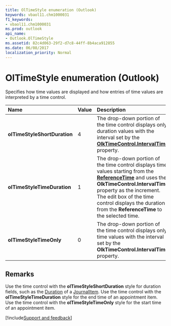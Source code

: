 ```yaml
---
title: OlTimeStyle enumeration (Outlook)
keywords: vbaol11.chm1000031
f1_keywords:
- vbaol11.chm1000031
ms.prod: outlook
api_name:
- Outlook.OlTimeStyle
ms.assetid: 82c4d063-29f2-d7c8-44ff-8b4aca912855
ms.date: 06/08/2017
localization_priority: Normal
---
```



# OlTimeStyle enumeration (Outlook)

Specifies how time values are displayed and how entries of time values are interpreted by a time control.



|Name|Value|Description|
|:-----|:-----|:-----|
| **olTimeStyleShortDuration**|4|The drop-down portion of the time control displays only duration values with the interval set by the  **[OlkTimeControl.IntervalTime](Outlook.OlkTimeControl.IntervalTime.md)** property.|
| **olTimeStyleTimeDuration**|1|The drop-down portion of the time control displays time values starting from the  **[ReferenceTime](Outlook.OlkTimeControl.ReferenceTime.md)** and uses the **OlkTimeControl.IntervalTime** property as the increment. The edit box of the time control displays the duration from the **ReferenceTime** to the selected time.|
| **olTimeStyleTimeOnly**|0|The drop-down portion of the time control displays only time values with the interval set by the  **OlkTimeControl.IntervalTime** property.|

## Remarks

Use the time control with the  **olTimeStyleShortDuration** style for duration fields, such as the [Duration](Outlook.JournalItem.Duration.md) of a [JournalItem](Outlook.JournalItem.md). Use the time control with the  **olTimeStyleTimeDuration** style for the end time of an appointment item. Use the time control with the **olTimeStyleTimeOnly** style for the start time of an appointment item.

[!include[Support and feedback](~/includes/feedback-boilerplate.md)]